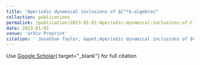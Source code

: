 ```yaml
---
title: "Aperiodic dynamical inclusions of $C^*$-algebras"
collection: publications
permalink: /publication/2023-01-01-Aperiodic-dynamical-inclusions-of-C-algebras
date: 2023-01-01
venue: 'arXiv Preprint'
citation: ' Jonathan Taylor, &quot;Aperiodic dynamical inclusions of $C^*$-algebras.&quot; arXiv Preprint, 2023.'
---
```

Use [Google Scholar](https://scholar.google.com/scholar?q=Aperiodic+dynamical+inclusions+of+$C^*$+algebras){:target="_blank"} for full citation